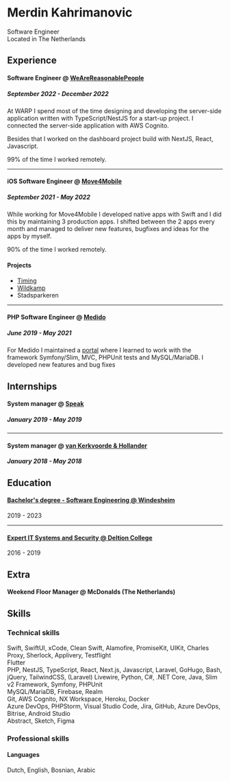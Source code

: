 # Merdin Kahrimanovic
Software Engineer<br>
Located in The Netherlands

## Experience

#### Software Engineer @ [WeAreReasonablePeople](https://wearereasonablepeople.com/) <br>
##### September 2022 - December 2022<br>
At WARP I spend most of the time designing and developing the server-side application written with TypeScript/NestJS for a start-up project. I connected the server-side application with AWS Cognito.

Besides that I worked on the dashboard project build with NextJS, React, Javascript. 

99% of the time I worked remotely.

---

#### iOS Software Engineer @ [Move4Mobile](http://move4mobile.com/)
##### September 2021 - May 2022<br>
While working for Move4Mobile I developed native apps with Swift and I did this by maintaining 3 production apps. I shifted between the 2 apps every month and managed to deliver new features, bugfixes and ideas for the apps by myself. 

90% of the time I worked remotely.

#### Projects
- [Timing](https://apps.apple.com/nl/app/timing-app/id783555866)
- [Wildkamp](https://apps.apple.com/al/app/wildkamp/id1563891212)
- Stadsparkeren

---

#### PHP Software Engineer @ [Medido](https://medido.com/en/) 
##### June 2019 - May 2021<br>
For Medido I maintained a [portal](http://portal.medido.com) where I learned to work with the framework Symfony/Slim, MVC, PHPUnit tests and MySQL/MariaDB. I developed new features and bug fixes


## Internships
#### System manager @ [Speak](http://speak.nl)
##### January 2019 - May 2019<br>
---
#### System manager @ [van Kerkvoorde & Hollander](https://kerkvoorde.nl)
##### January 2018 - May 2018<br>

## Education
#### [Bachelor's degree - Software Engineering @ Windesheim](https://www.windesheim.nl/opleidingen/deeltijd/bachelor/hbo-ict)
2019 - 2023

---
#### [Expert IT Systems and Security @ Deltion College](https://www.deltion.nl/opleidingen/expert-it-systems-and-security)
2016 - 2019


## Extra
#### Weekend Floor Manager @ McDonalds (The Netherlands)

## Skills
### Technical skills
Swift, SwiftUI, xCode, Clean Swift, Alamofire, PromiseKit, UIKit, Charles Proxy, Sherlock, Applivery, Testflight <br>
Flutter <br>
PHP, NestJS, TypeScript, React, Next.js, Javascript, Laravel, GoHugo, Bash, jQuery, TailwindCSS, (Laravel) Livewire, Python, C#, .NET Core, Java, Slim v2 Framework, Symfony, PHPUnit <br>
MySQL/MariaDB, Firebase, Realm <br>
Git, AWS Cognito, NX Workspace, Heroku, Docker <br>
Azure DevOps, PHPStorm, Visual Studio Code, Jira, GitHub, Azure DevOps, Bitrise, Android Studio <br>
Abstract, Sketch, Figma <br>

### Professional skills
#### Languages
Dutch, English, Bosnian, Arabic
